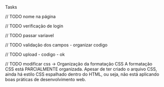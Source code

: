Tasks

// TODO nome na página

// TODO verificação de login

// TODO passar variavel

// TODO validação dos campos - organizar codigo

// TODO upload - codigo - ok

// TODO modificar css
-> Organização da formatação CSS
A formatação CSS está PARCIALMENTE organizada. Apesar de ter criado o arquivo CSS,
ainda há estilo CSS espalhado dentro do HTML, ou seja, não está aplicando boas práticas
de desenvolvimento web.<!--  TIRAR STYLE DAS TAGS HTML -->
